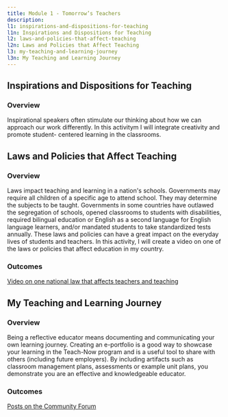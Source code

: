 ```yaml
---
title: Module 1 - Tomorrow’s Teachers
description: 
l1: inspirations-and-dispositions-for-teaching 
l1n: Inspirations and Dispositions for Teaching
l2: laws-and-policies-that-affect-teaching
l2n: Laws and Policies that Affect Teaching
l3: my-teaching-and-learning-journey
l3n: My Teaching and Learning Journey
---
```


##  Inspirations and Dispositions for Teaching
### Overview
Inspirational speakers often stimulate our thinking about how we can approach our work differently. In this activitym I will integrate creativity and promote student- centered learning in the classrooms.

##  Laws and Policies that Affect Teaching
### Overview
Laws impact teaching and learning in a nation's schools. Governments may require all children of a specific age to attend school. They may determine the subjects to be taught. Governments in some countries have outlawed the segregation of schools, opened classrooms to students with disabilities, required bilingual education or English as a second language for English language learners, and/or mandated students to take standardized tests annually. These laws and policies can have a great impact on the everyday lives of students and teachers. In this activity, I will create a video on one of the laws or policies that affect education in my country.
### Outcomes
[Video on one national law that affects teachers and teaching](https://edpuzzle.com/media/60f774500fc18a418829f93d)

## My Teaching and Learning Journey
### Overview
Being a reflective educator means documenting and communicating your own learning journey. Creating an e-portfolio is a good way to showcase your learning in the Teach-Now program and is a useful tool to share with others (including future employers). By including artifacts such as classroom management plans, assessments or example unit plans, you demonstrate you are an effective and knowledgeable educator. 
### Outcomes
[Posts on the Community Forum](https://forum.teachnowprogram.com/forum/main-forum/13150-teaching-chinese-in-foreign-countries)
